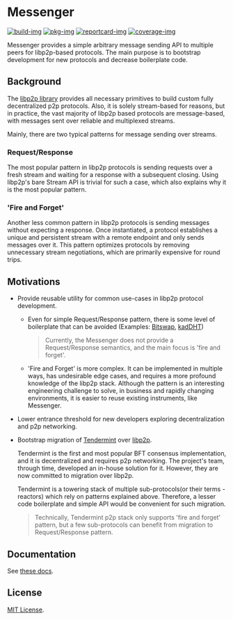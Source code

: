 # Messenger
[![build-img]][build-url]
[![pkg-img]][pkg-url]
[![reportcard-img]][reportcard-url]
[![coverage-img]][coverage-url]

Messenger provides a simple arbitrary message sending API to multiple peers for libp2p-based protocols. The main
purpose is to bootstrap development for new protocols and decrease boilerplate code.

## Background
The [libp2p library](https://github.com/libp2p/go-libp2p) provides all necessary primitives to build custom fully 
decentralized p2p protocols. Also, it is solely stream-based for reasons, but in practice, the vast majority of libp2p
based protocols are message-based, with messages sent over reliable and multiplexed streams.

Mainly, there are two typical patterns for message sending over streams.

### Request/Response
The most popular pattern in libp2p protocols is sending requests over a fresh stream and waiting for a response with a 
subsequent closing. Using libp2p's bare Stream API is trivial for such a case, which also explains why it is the most 
popular pattern.

### 'Fire and Forget'
Another less common pattern in libp2p protocols is sending messages without expecting a response. Once instantiated, a
protocol establishes a unique and persistent stream with a remote endpoint and only sends messages over it. This pattern
optimizes protocols by removing unnecessary stream negotiations, which are primarily expensive for round trips.

## Motivations
* Provide reusable utility for common use-cases in libp2p protocol development.
  * Even for simple Request/Response pattern, there is some level of boilerplate that can be avoided
    (Examples: [Bitswap](https://github.com/ipfs/go-bitswap/blob/master/network/ipfs_impl.go#L96),
    [kadDHT](https://github.com/libp2p/go-libp2p-kad-dht/blob/master/crawler/crawler.go#L56))
    > Currently, the Messenger does not provide a Request/Response semantics, and the main focus is 'fire and forget'.
  * 'Fire and Forget' is more complex. It can be implemented in multiple ways, has undesirable edge cases, and requires 
    a more profound knowledge of the libp2p stack. Although the pattern is an interesting engineering challenge to solve,
    in business and rapidly changing environments, it is easier to reuse existing instruments, like Messenger.
* Lower entrance threshold for new developers exploring decentralization and p2p networking.
* Bootstrap migration of [Tendermint](https://github.com/tendermint/tendermint) over [libp2p](https://github.com/libp2p/go-libp2p).
  
  Tendermint is the first and most popular BFT consensus implementation, and it is decentralized and requires p2p 
  networking. The project's team, through time, developed an in-house solution for it. However, they are now committed 
  to migration over libp2p.

  Tendermint is a towering stack of multiple sub-protocols(or their terms - reactors) which rely on patterns explained 
  above. Therefore, a lesser code boilerplate and simple API would be convenient for such migration.
  > Technically, Tendermint p2p stack only supports 'fire and forget' pattern, but a few sub-protocols can benefit from
  > migration to Request/Response pattern.
  
## Documentation

See [these docs][pkg-url].

## License

[MIT License](LICENSE).

[build-img]: https://github.com/celestiaorg/go-libp2p-messenger/actions/workflows/go.yml/badge.svg
[build-url]: https://github.com/celestiaorg/go-libp2p-messenger/actions
[pkg-img]: https://pkg.go.dev/badge/celestiaorg/go-libp2p-messenger/v3
[pkg-url]: https://pkg.go.dev/github.com/celestiaorg/go-libp2p-messenger/v3
[reportcard-img]: https://goreportcard.com/badge/celestiaorg/go-libp2p-messenger
[reportcard-url]: https://goreportcard.com/report/celestiaorg/go-libp2p-messenger
[coverage-img]: https://codecov.io/gh/celestiaorg/go-libp2p-messenger/branch/master/graph/badge.svg
[coverage-url]: https://codecov.io/gh/celestiaorg/go-libp2p-messenger

